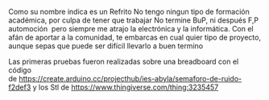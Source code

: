 Como su nombre indica es un Refrito No tengo ningun tipo de formación académica,
 por culpa de  tener que trabajar No termine BuP, ni después F,P automoción 
pero siempre me  atrajo la electrónica y la informática. 
Con el afán de aportar a la comunidad, te embarcas en cual quier tipo de proyecto, 
aunque sepas que puede ser difícil llevarlo a buen termino

 Las primeras pruebas fueron realizadas sobre una breadboard con el código  
de 
https://create.arduino.cc/projecthub/ies-abyla/semaforo-de-ruido-f2def3
y los Stl de 
https://www.thingiverse.com/thing:3235457